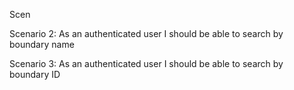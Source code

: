 ﻿Scen



Scenario 2: As an authenticated user I should be able to search by boundary name

Scenario 3: As an authenticated user I should be able to search by boundary ID

